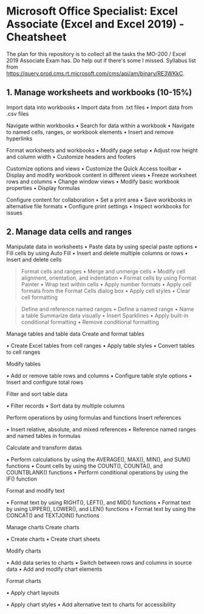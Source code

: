 # Microsoft Office Specialist: Excel Associate (Excel and Excel 2019) - Cheatsheet
The plan for this repository is to collect all the tasks the MO-200 / Excel 2019 Associate Exam has.
Do help out if there's some I missed. Syllabus list from https://query.prod.cms.rt.microsoft.com/cms/api/am/binary/RE3WKkC.

## 1. Manage worksheets and workbooks (10-15%)
Import data into workbooks
	•	Import data from .txt files
	•	Import data from .csv files

Navigate within workbooks
    •	Search for data within a workbook
    •	Navigate to named cells, ranges, or workbook elements
    •	Insert and remove hyperlinks
  
Format worksheets and workbooks
    •	Modify page setup
    •	Adjust row height and column width
    •	Customize headers and footers
  
Customize options and views
    •	Customize the Quick Access toolbar
    •	Display and modify workbook content in different views
    •	Freeze worksheet rows and columns
    •	Change window views
    •	Modify basic workbook properties
    •	Display formulas
  
Configure content for collaboration
  •	Set a print area
  •	Save workbooks in alternative file formats
  •	Configure print settings
  •	Inspect workbooks for issues

## 2. Manage data cells and ranges

Manipulate data in worksheets
  •	Paste data by using special paste options
  •	Fill cells by using Auto Fill
  •	Insert and delete multiple columns or rows
  •	Insert and delete cells
  
> Format cells and ranges
  •	Merge and unmerge cells
  •	Modify cell alignment, orientation, and indentation
  •	Format cells by using Format Painter
  •	Wrap text within cells
  •	Apply number formats
  •	Apply cell formats from the Format Cells dialog box
  •	Apply cell styles
  •	Clear cell formatting

> Define and reference named ranges
  •	Define a named range
  •	Name a table
> Summarize data visually
  •	Insert Sparklines
  •	Apply built-in conditional formatting
  •	Remove conditional formatting

Manage tables and table data
Create and format tables

•	Create Excel tables from cell ranges
•	Apply table styles
•	Convert tables to cell ranges

Modify tables
 
•	Add or remove table rows and columns
•	Configure table style options
•	Insert and configure total rows

Filter and sort table data

•	Filter records
•	Sort data by multiple columns

Perform operations by using formulas and functions
Insert references

•	Insert relative, absolute, and mixed references
•	Reference named ranges and named tables in formulas

Calculate and transform datas

•	Perform calculations by using the AVERAGE(), MAX(), MIN(), and SUM() functions
•	Count cells by using the COUNT(), COUNTA(), and COUNTBLANK() functions
•	Perform conditional operations by using the IF() function

Format and modify text

•	Format text by using RIGHT(), LEFT(), and MID() functions
•	Format text by using UPPER(), LOWER(), and LEN() functions
•	Format text by using the CONCAT() and TEXTJOIN() functions

Manage charts
Create charts

•	Create charts
•	Create chart sheets

Modify charts

•	Add data series to charts
•	Switch between rows and columns in source data
•	Add and modify chart elements

Format charts

•	Apply chart layouts
 
•	Apply chart styles
•	Add alternative text to charts for accessibility

